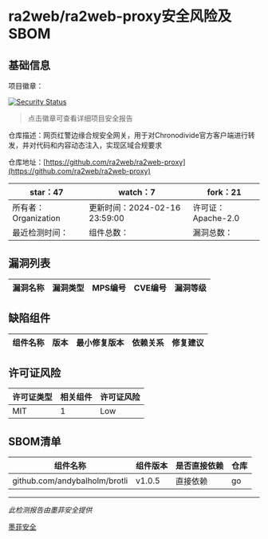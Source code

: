 # ra2web/ra2web-proxy安全风险及SBOM

## 基础信息

项目徽章：

[![Security Status](https://www.murphysec.com/platform3/v31/badge/1761825890292260864.svg)](https://www.murphysec.com/console/report/1761825713422655488/1761825890292260864)

> 点击徽章可查看详细项目安全报告

仓库描述：网页红警边缘合规安全网关，用于对Chronodivide官方客户端进行转发，并对代码和内容动态注入，实现区域合规要求

仓库地址：[https://github.com/ra2web/ra2web-proxy](https://github.com/ra2web/ra2web-proxy)

| star：47 | watch：7 | fork：21 |
| ----------- | -------------- | ------------ |
| 所有者：Organization | 更新时间：2024-02-16 23:59:00 | 许可证：Apache-2.0 |
| 最近检测时间： | 组件总数： | 漏洞总数： |




## 漏洞列表

| 漏洞名称 | 漏洞类型 | MPS编号 | CVE编号 | 漏洞等级 |
| ------- | ------ | ------- | ------ | ----- |





## 缺陷组件

| 组件名称 | 版本 | 最小修复版本 | 依赖关系 | 修复建议 |
| -------- | ---- | ------------ | -------- | -------- |





## 许可证风险

| 许可证类型 | 相关组件 | 许可证风险 |
| ---------- | -------- | ---------- |
|MIT|1|Low|




## SBOM清单

| 组件名称 | 组件版本 | 是否直接依赖 | 仓库 |
| -------- | -------- | ------------ | ---- |
|github.com/andybalholm/brotli|v1.0.5|直接依赖|go|


------

*此检测报告由墨菲安全提供*

[墨菲安全](www.murphysec.com)